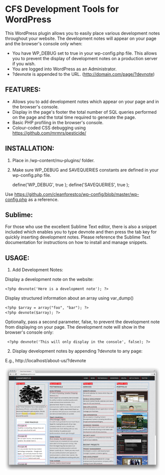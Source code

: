 CFS Development Tools for WordPress
=============

This WordPress plugin allows you to easily place various development notes throughout your website. The development notes will appear on your page and the browser's console only when:
* You have WP_DEBUG set to true in your wp-config.php file. This allows you to prevent the display of development notes on a production server if you wish.
* You are logged into WordPress as an Administrator.
* ?devnote is appended to the URL. (http://domain.com/page/?devnote)

## FEATURES:
* Allows you to add development notes which appear on your page and in the browser's console.
* Display in the page's footer the total number of SQL queries performed on the page and the total time required to generate the page.
* Basic PHP profiling in the browser's console.
* Colour-coded CSS debugging using https://github.com/mrmrs/pesticide/

## INSTALLATION:

1) Place in /wp-content/mu-plugins/ folder.

2) Make sure WP_DEBUG and SAVEQUERIES constants are defined in your wp-config.php file.

    define('WP_DEBUG', true ); 
    define('SAVEQUERIES', true );

Use https://github.com/cleanforestco/wp-config/blob/master/wp-config.php as a reference.

## Sublime:

For those who use the excellent Sublime Text editor, there is also a snippet included which enables you to type devnote and then press the tab key for quickly inserting development notes. Please reference the Sublime Text documentation for instructions on how to install and manage snippets.

## USAGE:

1) Add Development Notes:

Display a development note on the website:

    <?php devnote('Here is a development note'); ?>

Display structured information about an array using var_dump()

    <?php $array = array("foo", "bar"); ?>
    <?php devnote($array); ?>
    
Optionally, pass a second parameter, false, to prevent the development note from displaying on your page. The development note will show in the browser's console only:

     <?php devnote('This will only display in the console', false); ?>

2) Display development notes by appending ?devnote to any page:

E.g., http://localhost/about-us/?devnote

![CFS Dev Tools Screenshot](/cfs-dev-tools.jpg?raw=true)
